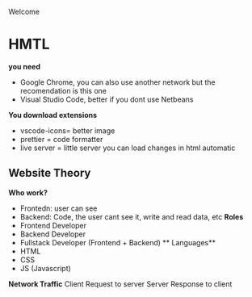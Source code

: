 Welcome
# HMTL
**you need**
- Google Chrome, you can also use another network but the recomendation is this one
- Visual Studio Code, better if you dont use Netbeans

**You download extensions**
- vscode-icons= better image
- prettier = code formatter
- live server = little server you can load changes in html automatic

## Website Theory
**Who work?**
- Frontedn: user can see
- Backend: Code, the user cant see it, write and read data, etc
**Roles**
- Frontend Developer
- Backend Developer
- Fullstack Developer (Frontend + Backend)
** Languages**
- HTML
- CSS
- JS (Javascript)

**Network Traffic**
Client Request to server
Server Response to client